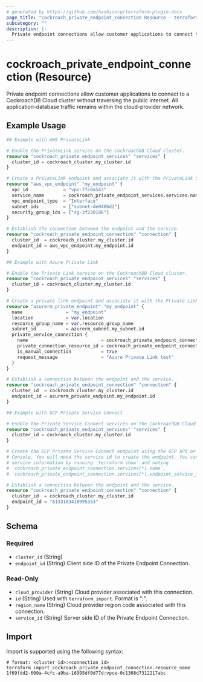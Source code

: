 ```yaml
---
# generated by https://github.com/hashicorp/terraform-plugin-docs
page_title: "cockroach_private_endpoint_connection Resource - terraform-provider-cockroach"
subcategory: ""
description: |-
  Private endpoint connections allow customer applications to connect to a CockroachDB Cloud cluster without traversing the public internet. All application-database traffic remains within the cloud-provider network.
---
```


# cockroach_private_endpoint_connection (Resource)

Private endpoint connections allow customer applications to connect to a CockroachDB Cloud cluster without traversing the public internet. All application-database traffic remains within the cloud-provider network.

## Example Usage

```terraform
## Example with AWS PrivateLink

# Enable the PrivateLink service on the CockroachDB Cloud cluster.
resource "cockroach_private_endpoint_services" "services" {
  cluster_id = cockroach_cluster.my_cluster.id
}

# Create a PrivateLink endpoint and associate it with the PrivateLink Service. 
resource "aws_vpc_endpoint" "my_endpoint" {
  vpc_id             = "vpc-7fc0a543"
  service_name       = cockroach_private_endpoint_services.services.name
  vpc_endpoint_type  = "Interface"
  subnet_ids         = ["subnet-de0406d2"]
  security_group_ids = ["sg-3f238186"]
}

# Establish the connection between the endpoint and the service.
resource "cockroach_private_endpoint_connection" "connection" {
  cluster_id  = cockroach_cluster.my_cluster.id
  endpoint_id = aws_vpc_endpoint.my_endpoint.id
}

## Example with Azure Private Link

# Enable the Private Link service on the CockroachDB Cloud cluster.
resource "cockroach_private_endpoint_services" "services" {
  cluster_id = cockroach_cluster.my_cluster.id
}

# Create a private link endpoint and associate it with the Private Link Service. 
resource "azurerm_private_endpoint" "my_endpoint" {
  name                = "my_endpoint"
  location            = var.location
  resource_group_name = var.resource_group_name
  subnet_id           = azurerm_subnet.my_subnet.id
  private_service_connection {
    name                           = cockroach_private_endpoint_connection.services[0].name
    private_connection_resource_id = cockroach_private_endpoint_connection.services[0].endpoint_service_id
    is_manual_connection           = true
    request_message                = "Azure Private Link test"
  }
}

# Establish a connection between the endpoint and the service.
resource "cockroach_private_endpoint_connection" "connection" {
  cluster_id  = cockroach_cluster.my_cluster.id
  endpoint_id = azurerm_private_endpoint.my_endpoint.id
}

## Example with GCP Private Service Connect

# Enable the Private Service Connect services on the CockroachDB Cloud cluster.
resource "cockroach_private_endpoint_services" "services" {
  cluster_id = cockroach_cluster.my_cluster.id
}

# Create the GCP Private Service Connect endpoint using the GCP API or the GCP
# Console. You will need the service id to create the endpoint. You can get the
# service information by running `terraform show` and noting
# `cockroach_private_endpoint_connection.services[*].name`,
# `cockroach_private_endpoint_connection.services[*].endpoint_service_id`

# Establish a connection between the endpoint and the service.
resource "cockroach_private_endpoint_connection" "connection" {
  cluster_id  = cockroach_cluster.my_cluster.id
  endpoint_id = "6133183410995353"
}
```

<!-- schema generated by tfplugindocs -->
## Schema

### Required

- `cluster_id` (String)
- `endpoint_id` (String) Client side ID of the Private Endpoint Connection.

### Read-Only

- `cloud_provider` (String) Cloud provider associated with this connection.
- `id` (String) Used with `terraform import`. Format is "<cluster ID>:<endpoint ID>".
- `region_name` (String) Cloud provider region code associated with this connection.
- `service_id` (String) Server side ID of the Private Endpoint Connection.

## Import

Import is supported using the following syntax:

```shell
# format: <cluster id>:<connection id>
terraform import cockroach_private_endpoint_connection.resource_name 1f69fdd2-600a-4cfc-a9ba-16995df0d77d:vpce-0c1308d7312217abc
```
